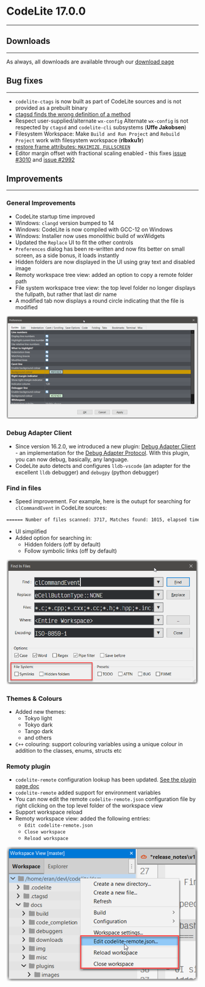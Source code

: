 # CodeLite 17.0.0
---

## Downloads
---

As always, all downloads are available through our [download page][1]

## Bug fixes
---

- `codelite-ctags` is now built as part of CodeLite sources and is not provided as a prebuilt binary
- [ctagsd finds the wrong definition of a method][3]
- Respect user-supplied/alternate `wx-config` Alternate `wx-config` is not respected by `ctagsd` and `codelite-cli` subsystems (**Uffe Jakobsen**)
- Filesystem Workspace: Make `Build and Run Project` and `Rebuild Project` work with filesystem workspace (**rlbxku1r**)
- [restore frame attributes: `MAXIMIZE`, `FULLSCREEN`][4]
- Editor margin offset with fractional scaling enabled - this fixes [issue #3010][5] and [issue #2992][6]

## Improvements
---

### General Improvements

- CodeLite startup time improved
- Windows: `clangd` version bumped to 14
- Windows: CodeLite is now compiled with GCC-12 on Windows
- Windows: Installer now uses monolithic build of wxWidgets
- Updated the `Replace` UI to fit the other controls
- `Preferences` dialog has been re-written and now fits better on small screen, as a side bonus, it loads instantly
- Hidden folders are now displayed in the UI using gray text and disabled image
- Remoty workspace tree view: added an option to copy a remote folder path
- File system workspace tree view: the top level folder no longer displays the fullpath, but rather that last dir name
- A modified tab now displays a round circle indicating that the file is modified

![codelite-Preferences](images/17/preferences.png)

### Debug Adapter Client

- Since version 16.2.0, we introduced a new plugin: [Debug Adapter Client][7] - an implementation for the [Debug Adapter Protocol][8]. With this plugin, you can now debug, basically, any language.
- CodeLite auto detects and configures `lldb-vscode` (an adapter for the excellent `lldb` debugger) and `debugpy` (python debugger)


### Find in files

- Speed improvement. For example, here is the outupt for searching for `clCommandEvent` in CodeLite sources:

```bash
====== Number of files scanned: 3717, Matches found: 1015, elapsed time: 1.651 seconds ======
```

- UI simplified
- Added option for searching in:
    - Hidden folders (off by default)
    - Follow symbolic links (off by default)


![codelite-find-in-files](images/17/find-in-files.png)

### Themes & Colours

- Added new themes:
    - Tokyo light
    - Tokyo dark
    - Tango dark
    - and others
- `C++` colouring: support colouring variables using a unique colour in addition to the classes, enums, structs etc

### Remoty plugin

- `codelite-remote` configuration lookup has been updated. [See the plugin page doc][2]
- `codelite-remote` added support for environment variables
- You can now edit the remote `codelite-remote.json` configuration file by right clicking on the top level folder of the workspace view
- Support workspace reload
- Remoty workspace view: added the following entries:
    - `Edit codelite-remote.json`
    - `Close workspace`
    - `Reload workspace`

![Remoty Context Menu](images/17/remoty-context-menu.png)

[1]: https://downloads.codelite.org
[2]: /plugins/remoty/#configuring-code-completion
[3]: https://github.com/eranif/codelite/issues/2971
[4]: https://github.com/eranif/codelite/issues/3011
[5]: https://github.com/eranif/codelite/issues/3010
[6]: https://github.com/eranif/codelite/issues/2992
[7]: /plugins/dap
[8]: https://microsoft.github.io/debug-adapter-protocol/